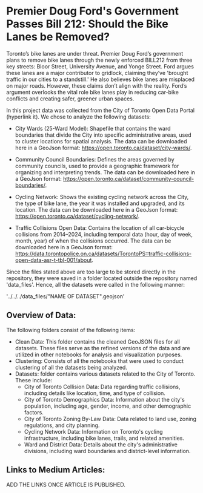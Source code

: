 # Premier Doug Ford's Government Passes Bill 212: Should the Bike Lanes be Removed?

Toronto’s bike lanes are under threat. Premier Doug Ford’s government plans to remove bike lanes through the newly enforced BILL212 from three key streets: Bloor Street, University Avenue, and Yonge Street. Ford argues these lanes are a major contributor to gridlock, claiming they’ve 'brought traffic in our cities to a standstill.' He also believes bike lanes are misplaced on major roads. However, these claims don’t align with the reality. Ford’s argument overlooks the vital role bike lanes play in reducing car-bike conflicts and creating safer, greener urban spaces. 


In this project data was collected from the City of Toronto Open Data Portal (hyperlink it). We chose to analyze the following datasets:

- City Wards (25-Ward Model): Shapefile that contains the ward boundaries that divide the City into      specific administrative areas, used to cluster locations for spatial analysis. The data can be downloaded here in a GeoJson format: https://open.toronto.ca/dataset/city-wards/.

- Community Council Boundaries: Defines the areas governed by community councils, used to provide a geographic framework for organizing and interpreting trends. The data can be downloaded here in a GeoJson format: https://open.toronto.ca/dataset/community-council-boundaries/.

- Cycling Network: Shows the existing cycling network across the City, the type of bike lane, the year it was installed and upgraded, and its location. The data can be downloaded here in a GeoJson format: https://open.toronto.ca/dataset/cycling-network/.

- Traffic Collisions Open Data: Contains the location of all car-bicycle collisions from 2014–2024, including temporal data (hour, day of week, month, year) of when the collisions occurred. The data can be downloaded here in a GeoJson format: https://data.torontopolice.on.ca/datasets/TorontoPS::traffic-collisions-open-data-asr-t-tbl-001/about.

Since the files stated above are too large to be stored directly in the repository, they were saved in a folder located outside the repository named 'data_files'. Hence, all the datasets were called in the following manner:

'../../../data_files/"NAME OF DATASET".geojson'

## Overview of Data:

The following folders consist of the following items:

- Clean Data: This folder contains the cleaned GeoJSON files for all datasets. These files serve as the refined versions of the data and are utilized in other notebooks for analysis and visualization purposes.
- Clustering: Consists of all the notebooks that were used to conduct clustering of all the datasets being analyzed.
- Datasets: folder contains various datasets related to the City of Toronto. These include:
    - City of Toronto Collision Data: Data regarding traffic collisions, including details like location, time, and type of collision.
    - City of Toronto Demographics Data: Information about the city's population, including age, gender, income, and other demographic factors.
    - City of Toronto Zoning By-Law Data: Data related to land use, zoning regulations, and city planning.
    - Cycling Network Data: Information on Toronto's cycling infrastructure, including bike lanes, trails, and related amenities.
    - Ward and District Data: Details about the city's administrative divisions, including ward boundaries and district-level information.

## Links to Medium Articles:

ADD THE LINKS ONCE ARTICLE IS PUBLISHED.
